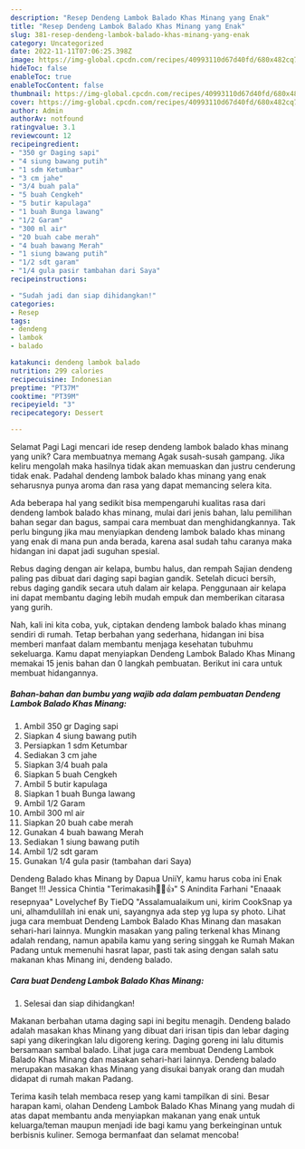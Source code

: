 ```yaml
---
description: "Resep Dendeng Lambok Balado Khas Minang yang Enak"
title: "Resep Dendeng Lambok Balado Khas Minang yang Enak"
slug: 381-resep-dendeng-lambok-balado-khas-minang-yang-enak
category: Uncategorized
date: 2022-11-11T07:06:25.398Z
image: https://img-global.cpcdn.com/recipes/40993110d67d40fd/680x482cq70/dendeng-lambok-balado-khas-minang-foto-resep-utama.jpg
hideToc: false
enableToc: true
enableTocContent: false
thumbnail: https://img-global.cpcdn.com/recipes/40993110d67d40fd/680x482cq70/dendeng-lambok-balado-khas-minang-foto-resep-utama.jpg
cover: https://img-global.cpcdn.com/recipes/40993110d67d40fd/680x482cq70/dendeng-lambok-balado-khas-minang-foto-resep-utama.jpg
author: Admin
authorAv: notfound
ratingvalue: 3.1
reviewcount: 12
recipeingredient:
- "350 gr Daging sapi"
- "4 siung bawang putih"
- "1 sdm Ketumbar"
- "3 cm jahe"
- "3/4 buah pala"
- "5 buah Cengkeh"
- "5 butir kapulaga"
- "1 buah Bunga lawang"
- "1/2 Garam"
- "300 ml air"
- "20 buah cabe merah"
- "4 buah bawang Merah"
- "1 siung bawang putih"
- "1/2 sdt garam"
- "1/4 gula pasir tambahan dari Saya"
recipeinstructions:

- "Sudah jadi dan siap dihidangkan!"
categories:
- Resep
tags:
- dendeng
- lambok
- balado

katakunci: dendeng lambok balado 
nutrition: 299 calories
recipecuisine: Indonesian
preptime: "PT37M"
cooktime: "PT39M"
recipeyield: "3"
recipecategory: Dessert

---
```



Selamat Pagi Lagi mencari ide resep dendeng lambok balado khas minang yang unik? Cara membuatnya memang Agak susah-susah gampang. Jika keliru mengolah maka hasilnya tidak akan memuaskan dan justru cenderung tidak enak. Padahal dendeng lambok balado khas minang yang enak seharusnya punya aroma dan rasa yang dapat memancing selera kita.


Ada beberapa hal yang sedikit bisa mempengaruhi kualitas rasa dari dendeng lambok balado khas minang, mulai dari jenis bahan, lalu pemilihan bahan segar dan bagus, sampai cara membuat dan menghidangkannya. Tak perlu bingung jika mau menyiapkan dendeng lambok balado khas minang yang enak di mana pun anda berada, karena asal sudah tahu caranya maka hidangan ini dapat jadi suguhan spesial.

Rebus daging dengan air kelapa, bumbu halus, dan rempah Sajian dendeng paling pas dibuat dari daging sapi bagian gandik. Setelah dicuci bersih, rebus daging gandik secara utuh dalam air kelapa. Penggunaan air kelapa ini dapat membantu daging lebih mudah empuk dan memberikan citarasa yang gurih.


Nah, kali ini kita coba, yuk, ciptakan dendeng lambok balado khas minang sendiri di rumah. Tetap berbahan yang sederhana, hidangan ini bisa memberi manfaat dalam membantu menjaga kesehatan tubuhmu sekeluarga. Kamu dapat menyiapkan Dendeng Lambok Balado Khas Minang memakai 15 jenis bahan dan 0 langkah pembuatan. Berikut ini cara untuk membuat hidangannya.

<!--inarticleads1-->

##### Bahan-bahan dan bumbu yang wajib ada dalam pembuatan Dendeng Lambok Balado Khas Minang:

1. Ambil 350 gr Daging sapi
1. Siapkan 4 siung bawang putih
1. Persiapkan 1 sdm Ketumbar
1. Sediakan 3 cm jahe
1. Siapkan 3/4 buah pala
1. Siapkan 5 buah Cengkeh
1. Ambil 5 butir kapulaga
1. Siapkan 1 buah Bunga lawang
1. Ambil 1/2 Garam
1. Ambil 300 ml air
1. Siapkan 20 buah cabe merah
1. Gunakan 4 buah bawang Merah
1. Sediakan 1 siung bawang putih
1. Ambil 1/2 sdt garam
1. Gunakan 1/4 gula pasir (tambahan dari Saya)


Dendeng Balado khas Minang by Dapua UniiY, kamu harus coba ini Enak Banget !!! Jessica Chintia &#34;Terimakasih💖🙏👍&#34; S Anindita Farhani &#34;Enaaak resepnyaa&#34; Lovelychef By TieDQ &#34;Assalamualaikum uni, kirim CookSnap ya uni, alhamdulillah ini enak uni, sayangnya ada step yg lupa sy photo. Lihat juga cara membuat Dendeng Lambok Balado Khas Minang dan masakan sehari-hari lainnya. Mungkin masakan yang paling terkenal khas Minang adalah rendang, namun apabila kamu yang sering singgah ke Rumah Makan Padang untuk memenuhi hasrat lapar, pasti tak asing dengan salah satu makanan khas Minang ini, dendeng balado. 

<!--inarticleads2-->

##### Cara buat Dendeng Lambok Balado Khas Minang:


1. Selesai dan siap dihidangkan!

Makanan berbahan utama daging sapi ini begitu menagih. Dendeng balado adalah masakan khas Minang yang dibuat dari irisan tipis dan lebar daging sapi yang dikeringkan lalu digoreng kering. Daging goreng ini lalu ditumis bersamaan sambal balado. Lihat juga cara membuat Dendeng Lambok Balado Khas Minang dan masakan sehari-hari lainnya. Dendeng balado merupakan masakan khas Minang yang disukai banyak orang dan mudah didapat di rumah makan Padang. 

Terima kasih telah membaca resep yang kami tampilkan di sini. Besar harapan kami, olahan Dendeng Lambok Balado Khas Minang yang mudah di atas dapat membantu anda menyiapkan makanan yang enak untuk keluarga/teman maupun menjadi ide bagi kamu yang berkeinginan untuk berbisnis kuliner. Semoga bermanfaat dan selamat mencoba!
